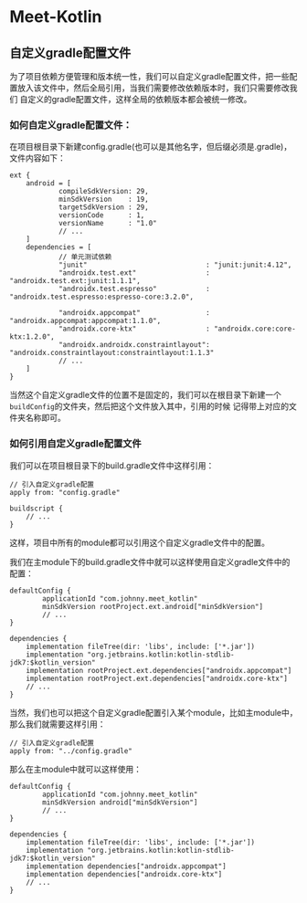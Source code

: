 # Meet-Kotlin

## 自定义gradle配置文件
为了项目依赖方便管理和版本统一性，我们可以自定义gradle配置文件，把一些配置放入该文件中，然后全局引用，当我们需要修改依赖版本时，我们只需要修改我们
自定义的gradle配置文件，这样全局的依赖版本都会被统一修改。

### 如何自定义gradle配置文件：
在项目根目录下新建config.gradle(也可以是其他名字，但后缀必须是.gradle)，文件内容如下：
```
ext {
    android = [
            compileSdkVersion: 29,
            minSdkVersion    : 19,
            targetSdkVersion : 29,
            versionCode      : 1,
            versionName      : "1.0"
            // ...
    ]
    dependencies = [
            // 单元测试依赖
            "junit"                             : "junit:junit:4.12",
            "androidx.test.ext"                 : "androidx.test.ext:junit:1.1.1",
            "androidx.test.espresso"            : "androidx.test.espresso:espresso-core:3.2.0",

            "androidx.appcompat"                : "androidx.appcompat:appcompat:1.1.0",
            "androidx.core-ktx"                 : "androidx.core:core-ktx:1.2.0",
            "androidx.androidx.constraintlayout": "androidx.constraintlayout:constraintlayout:1.1.3"
            // ...
    ]
}
```
当然这个自定义gradle文件的位置不是固定的，我们可以在根目录下新建一个`buildConfig`的文件夹，然后把这个文件放入其中，引用的时候
记得带上对应的文件夹名称即可。

### 如何引用自定义gradle配置文件
我们可以在项目根目录下的build.gradle文件中这样引用：
```
// 引入自定义gradle配置
apply from: "config.gradle"

buildscript {
    // ...
}
```
这样，项目中所有的module都可以引用这个自定义gradle文件中的配置。

我们在主module下的build.gradle文件中就可以这样使用自定义gradle文件中的配置：
```
defaultConfig {
        applicationId "com.johnny.meet_kotlin"
        minSdkVersion rootProject.ext.android["minSdkVersion"]
        // ...
}

dependencies {
    implementation fileTree(dir: 'libs', include: ['*.jar'])
    implementation "org.jetbrains.kotlin:kotlin-stdlib-jdk7:$kotlin_version"
    implementation rootProject.ext.dependencies["androidx.appcompat"]
    implementation rootProject.ext.dependencies["androidx.core-ktx"]
    // ...
}
```

当然，我们也可以把这个自定义gradle配置引入某个module，比如主module中，那么我们就需要这样引用：
```
// 引入自定义gradle配置
apply from: "../config.gradle"
```
那么在主module中就可以这样使用：
```
defaultConfig {
        applicationId "com.johnny.meet_kotlin"
        minSdkVersion android["minSdkVersion"]
        // ...
}

dependencies {
    implementation fileTree(dir: 'libs', include: ['*.jar'])
    implementation "org.jetbrains.kotlin:kotlin-stdlib-jdk7:$kotlin_version"
    implementation dependencies["androidx.appcompat"]
    implementation dependencies["androidx.core-ktx"]
    // ...
}
```
